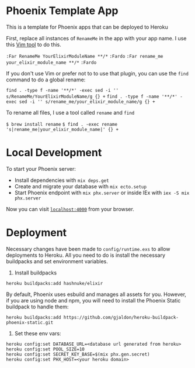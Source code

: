 # Phoenix Template App 

This is a template for Phoenix apps that can be deployed to Heroku

First, replace all instances of `RenameMe` in the app with your app name. I use
this [Vim tool](https://github.com/brooth/far.vim) to do this.

`:Far RenameMe YourElixirModuleName **/*`
`:Fardo`
`:Far rename_me your_elixir_module_name **/*`
`:Fardo`

If you don't use Vim or prefer not to to use that plugin, you can use the `find`
command to do a global rename:

`find . -type f -name '**/*' -exec sed -i '' s/RenameMe/YourElixirModuleName/g {} +`
`find . -type f -name '**/*' -exec sed -i '' s/rename_me/your_elixir_module_name/g {} +`

To rename all files, I use a tool called `rename` and `find`

`$ brew install rename`
`$ find . -exec rename 's|rename_me|your_elixir_module_name|' {} +`

# Local Development

To start your Phoenix server:

  * Install dependencies with `mix deps.get`
  * Create and migrate your database with `mix ecto.setup`
  * Start Phoenix endpoint with `mix phx.server` or inside IEx with `iex -S mix phx.server`

Now you can visit [`localhost:4000`](http://localhost:4000) from your browser.

# Deployment

Necessary changes have been made to `config/runtime.exs` to allow deployments to Heroku.
All you need to do is install the necessary buildpacks and set environment
variables.

1. Install buildpacks

`heroku buildpacks:add hashnuke/elixir`

By default, Phoenix uses esbuild and manages all assets for you. However, if you are using node and npm, you will need to install the Phoenix Static buildpack to handle them:

`heroku buildpacks:add https://github.com/gjaldon/heroku-buildpack-phoenix-static.git`

1. Set these env vars:

```
heroku config:set DATABASE_URL=<database url generated from heroku>
heroku config:set POOL_SIZE=10
heroku config:set SECRET_KEY_BASE=$(mix phx.gen.secret)
heroku config:set PHX_HOST=<your heroku domain>
```

